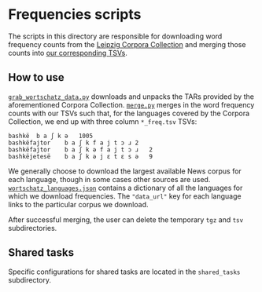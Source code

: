 Frequencies scripts
===================

The scripts in this directory are responsible for downloading word frequency
counts from the [Leipzig Corpora
Collection](https://wortschatz.uni-leipzig.de/en/download/) and merging those
counts into [our corresponding TSVs](../tsv/).

How to use
----------

[`grab_wortschatz_data.py`](grab_wortschatz_data.py) downloads and unpacks the
TARs provided by the aforementioned Corpora Collection. [`merge.py`](merge.py)
merges in the word frequency counts with our TSVs such that, for the languages
covered by the Corpora Collection, we end up with three column `*_freq.tsv`
TSVs:

    bashkë  b a ʃ k ə   1005
    bashkëfajtor    b a ʃ k f a j t ɔ ɹ 2
    bashkëfajtor    b a ʃ k ə f a j t ɔ ɹ   2
    bashkëjetesë    b a ʃ k ə j ɛ t ɛ s ə   9

We generally choose to download the largest available News corpus for each
language, though in some cases other sources are used.
[`wortschatz_languages.json`](wortschatz_languages.json) contains a dictionary
of all the languages for which we download frequencies. The `"data_url"` key for
each language links to the particular corpus we download.

After successful merging, the user can delete the temporary `tgz` and `tsv`
subdirectories.

Shared tasks
------------

Specific configurations for shared tasks are located in the `shared_tasks`
subdirectory.
